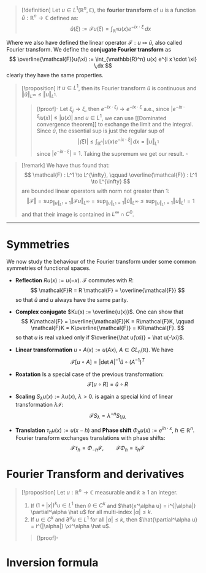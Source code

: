 > [!definition]
> Let $u \in L^1(\mathbb{R}^n, \mathbb{C})$, the **fourier transform** of $u$ is a function $\hat u : \mathbb{R}^n \to \mathbb{C}$ defined as:
> $$
> \hat u (\xi) := \mathcal{F}u(\xi) = \int_{\mathbb{R}^n} u(x) e^{-i x \cdot \xi} \,dx
> $$

Where we also have defined the linear operator $\mathcal{F} : u \mapsto \hat u$, also called Fourier transform. We define the **conjugate Fourier transform** as
$$
\overline{\mathcal{F}}u(\xi) := \int_{\mathbb{R}^n} u(x) e^{i x \cdot \xi} \,dx
$$
clearly they have the same properties.

> [!proposition]
> If $u \in L^1$, then its Fourier transform $\hat u$ is continuous and $\Vert \hat u \Vert_{L^\infty} \leq \Vert u \Vert_{L^1}$.
> > [!proof]-
> > Let $\xi_j \to \xi$, then $e^{-i x \cdot \xi_j} \to e^{-i x \cdot \xi}$ a.e., since $| e^{-i x \cdot \xi_j}u(x)| \leq |u(x)|$ and $u \in L^1$, we can use [[Dominated convergence theorem]] to exchange the limit and the integral.
> > Since $\hat u$, the essential sup is just the regular sup of
> > $$
> > |\hat(\xi)| \leq \int_{\mathbb{R}^n} |u(x) e^{-i x \cdot \xi}| \,dx = \Vert u \Vert_{L^1}
> > $$
> > since $|e^{-i x\cdot \xi}| = 1$. Taking the supremum we get our result. $\square$
> 

> [!remark] 
> We have thus found that:
> $$
> \mathcal{F} : L^1 \to L^{\infty}, \qquad \overline{\mathcal{F}} : L^1 \to L^{\infty}
> $$
> are bounded linear operators with norm not greater than $1$:
> $$
> \Vert \mathcal{F} \Vert = \sup_{\Vert u \Vert_{L^1} = 1} \Vert \mathcal{F}u \Vert_{L^\infty} = \sup_{\Vert u \Vert_{L^1} = 1} \Vert \hat u \Vert_{L^\infty} \leq \sup_{\Vert u \Vert_{L^1} = 1} \Vert u \Vert_{L^1} = 1
> $$
> and that their image is contained in $L^\infty \cap C^0$.

---
# Symmetries

We now study the behaviour of the Fourier transform under some common symmetries of functional spaces.

- **Reflection** $Ru(x) := u(-x)$. $\mathcal{F}$ commutes with $R$:
$$
\mathcal{F}R = R \mathcal{F} = \overline{\mathcal{F}}
$$
so that $\hat u$ and $u$ always have the same parity. 

- **Complex conjugate** $Ku(x) := \overline{u(x)}$. One can show that
$$
K\mathcal{F} = \overline{\mathcal{F}}K = R\mathcal{F}K, \qquad \mathcal{F}K = K\overline{\mathcal{F}} = KR\mathcal{F}.
$$
so that $u$ is real valued only if $\overline{\hat u(\xi)} = \hat u(-\xi)$.

- **Linear transformation**  $u \circ A (x) := u(Ax)$, $A \in GL_n(\mathbb{R})$. We have
$$
\mathcal{F}[{u \circ A}] = |\det{A}|^{-1} \hat u \circ (A^{-1})^T
$$

- **Roatation** Is a special case of the previous transformation:
$$
\mathcal{F}[u\circ R] = \hat{u} \circ R
$$
- **Scaling** $S_\lambda u(x) := \lambda u(x)$, $\lambda > 0$. is again a special kind of linear transformation $\lambda\mathcal{I}$:
$$
\mathcal{F}S_\lambda  = \lambda^{-n} S_{1/\lambda}
$$

- **Translation** $\tau_h u(x) := u(x-h)$ and **Phase shift** $\Phi_h u(x) := e^{ih\cdot x}$, $h \in \mathbb{R}^n$. Fourier transform exchanges translations with phase shifts:
$$
\mathcal{F} \tau_h = \Phi_{-h}\mathcal{F}, \qquad \mathcal{F} \Phi_h = \tau_{h}\mathcal{F}
$$

# Fourier Transform and derivatives

> [!proposition]
> Let $u : \mathbb{R}^n \to \mathbb{C}$ measurable and $k \geq 1$ an integer.
> 1. If $(1+|x|)^k u \in L^1$ then $\hat u \in C^k$ and $\hat{x^\alpha u} = i^{|\alpha|} \partial^\alpha \hat u$ for all multi-index $|\alpha| \leq k$.
> 2. If $u \in C^k$ and $\partial^\alpha u \in L^1$ for all $|\alpha| \leq k$, then $\hat{\partial^\alpha u} = i^{|\alpha|} \xi^\alpha \hat u$.
>  
>> [!proof]-


# Inversion formula

